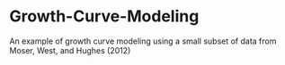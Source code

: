 # Growth-Curve-Modeling
An example of growth curve modeling using a small subset of data from Moser, West, and Hughes (2012)
